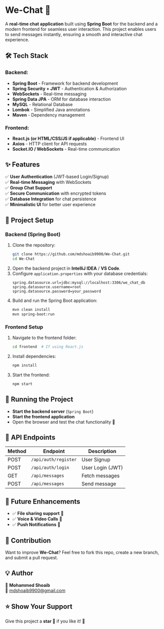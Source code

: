 # We-Chat 🚀

A **real-time chat application** built using **Spring Boot** for the backend and a modern frontend for seamless user interaction. This project enables users to send messages instantly, ensuring a smooth and interactive chat experience.

## 🛠️ Tech Stack

### **Backend:**
- **Spring Boot** - Framework for backend development
- **Spring Security + JWT** - Authentication & Authorization
- **WebSockets** - Real-time messaging
- **Spring Data JPA** - ORM for database interaction
- **MySQL** - Relational Database
- **Lombok** - Simplified Java annotations
- **Maven** - Dependency management

### **Frontend:**
- **React.js (or HTML/CSS/JS if applicable)** - Frontend UI
- **Axios** - HTTP client for API requests
- **Socket.IO / WebSockets** - Real-time communication

## ✨ Features
✅ **User Authentication** (JWT-based Login/Signup)  
✅ **Real-time Messaging** with WebSockets  
✅ **Group Chat Support**  
✅ **Secure Communication** with encrypted tokens  
✅ **Database Integration** for chat persistence  
✅ **Minimalistic UI** for better user experience  

## 📂 Project Setup

### **Backend (Spring Boot)**
1. Clone the repository:
   ```bash
   git clone https://github.com/mdshoaib9900/We-Chat.git
   cd We-Chat
   ```
2. Open the backend project in **IntelliJ IDEA** / **VS Code**.
3. Configure `application.properties` with your database credentials:
   ```properties
   spring.datasource.url=jdbc:mysql://localhost:3306/we_chat_db
   spring.datasource.username=root
   spring.datasource.password=your_password
   ```
4. Build and run the Spring Boot application:
   ```bash
   mvn clean install
   mvn spring-boot:run
   ```

### **Frontend Setup**
1. Navigate to the frontend folder:
   ```bash
   cd frontend  # If using React.js
   ```
2. Install dependencies:
   ```bash
   npm install
   ```
3. Start the frontend:
   ```bash
   npm start
   ```

## 🚀 Running the Project
- **Start the backend server** (`Spring Boot`)
- **Start the frontend application**
- Open the browser and test the chat functionality 🎉

## 📜 API Endpoints
| Method | Endpoint               | Description            |
|--------|------------------------|------------------------|
| POST   | `/api/auth/register`   | User Signup           |
| POST   | `/api/auth/login`      | User Login (JWT)      |
| GET    | `/api/messages`        | Fetch messages        |
| POST   | `/api/messages`        | Send message          |

## 📌 Future Enhancements
- ✅ **File sharing support** 📁
- ✅ **Voice & Video Calls** 🎥
- ✅ **Push Notifications** 🔔

## 🤝 Contribution
Want to improve **We-Chat**? Feel free to fork this repo, create a new branch, and submit a pull request.

## 💡 Author
👤 **Mohammed Shoaib**  
📧 [mdshoaib9900@gmail.com](mailto:mdshoaib9900@gmail.com)

## ⭐ Show Your Support
Give this project a **star 🌟** if you like it! 🚀